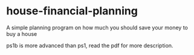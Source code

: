 # house-financial-planning
A simple planning program on how much you should save your money to buy a house

ps1b is more advanced than ps1, read the pdf for more description.
